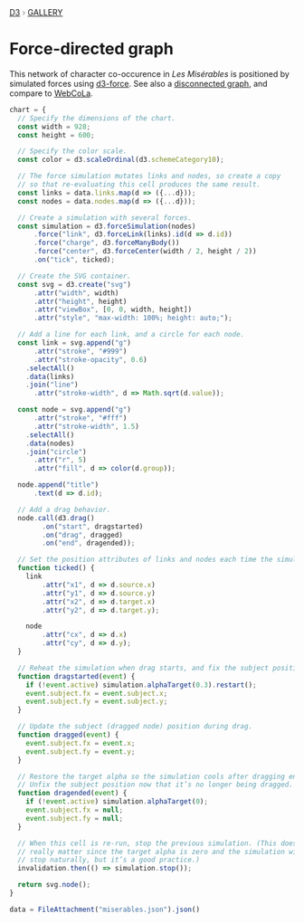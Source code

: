<div style="color: grey; font: 13px/25.5px var(--sans-serif); text-transform: uppercase;"><h1 style="display: none;">Force-directed graph</h1><a href="https://d3js.org/">D3</a> › <a href="/@d3/gallery">Gallery</a></div>

# Force-directed graph

This network of character co-occurence in _Les Misérables_ is positioned by simulated forces using [d3-force](https://d3js.org/d3-force). See also a [disconnected graph](/@d3/disjoint-force-directed-graph/2), and compare to [WebCoLa](/@mbostock/hello-cola).

```js echo
chart = {
  // Specify the dimensions of the chart.
  const width = 928;
  const height = 600;

  // Specify the color scale.
  const color = d3.scaleOrdinal(d3.schemeCategory10);

  // The force simulation mutates links and nodes, so create a copy
  // so that re-evaluating this cell produces the same result.
  const links = data.links.map(d => ({...d}));
  const nodes = data.nodes.map(d => ({...d}));

  // Create a simulation with several forces.
  const simulation = d3.forceSimulation(nodes)
      .force("link", d3.forceLink(links).id(d => d.id))
      .force("charge", d3.forceManyBody())
      .force("center", d3.forceCenter(width / 2, height / 2))
      .on("tick", ticked);

  // Create the SVG container.
  const svg = d3.create("svg")
      .attr("width", width)
      .attr("height", height)
      .attr("viewBox", [0, 0, width, height])
      .attr("style", "max-width: 100%; height: auto;");

  // Add a line for each link, and a circle for each node.
  const link = svg.append("g")
      .attr("stroke", "#999")
      .attr("stroke-opacity", 0.6)
    .selectAll()
    .data(links)
    .join("line")
      .attr("stroke-width", d => Math.sqrt(d.value));

  const node = svg.append("g")
      .attr("stroke", "#fff")
      .attr("stroke-width", 1.5)
    .selectAll()
    .data(nodes)
    .join("circle")
      .attr("r", 5)
      .attr("fill", d => color(d.group));

  node.append("title")
      .text(d => d.id);

  // Add a drag behavior.
  node.call(d3.drag()
        .on("start", dragstarted)
        .on("drag", dragged)
        .on("end", dragended));

  // Set the position attributes of links and nodes each time the simulation ticks.
  function ticked() {
    link
        .attr("x1", d => d.source.x)
        .attr("y1", d => d.source.y)
        .attr("x2", d => d.target.x)
        .attr("y2", d => d.target.y);

    node
        .attr("cx", d => d.x)
        .attr("cy", d => d.y);
  }

  // Reheat the simulation when drag starts, and fix the subject position.
  function dragstarted(event) {
    if (!event.active) simulation.alphaTarget(0.3).restart();
    event.subject.fx = event.subject.x;
    event.subject.fy = event.subject.y;
  }

  // Update the subject (dragged node) position during drag.
  function dragged(event) {
    event.subject.fx = event.x;
    event.subject.fy = event.y;
  }

  // Restore the target alpha so the simulation cools after dragging ends.
  // Unfix the subject position now that it’s no longer being dragged.
  function dragended(event) {
    if (!event.active) simulation.alphaTarget(0);
    event.subject.fx = null;
    event.subject.fy = null;
  }

  // When this cell is re-run, stop the previous simulation. (This doesn’t
  // really matter since the target alpha is zero and the simulation will
  // stop naturally, but it’s a good practice.)
  invalidation.then(() => simulation.stop());

  return svg.node();
}
```

```js echo
data = FileAttachment("miserables.json").json()
```
